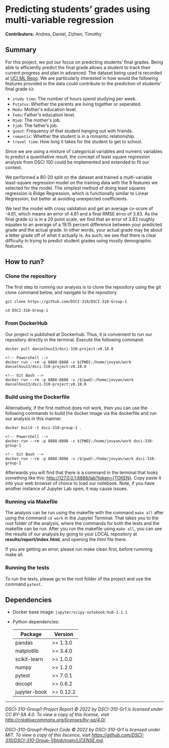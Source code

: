 # Predicting students’ grades using multi-variable regression

**Contributors:** Andres, Daniel, Zizhen, Timothy



## Summary

For this project, we put our focus on predicting students’ final grades. Being able to efficiently predict the final grade allows a student to track their current progress and plan in advanced. The dataset being used is recorded at [UCI ML Repo](https://archive-beta.ics.uci.edu/ml/datasets/student+performance). We are particularly interested in how would the following features provided in the data could contribute to the prediction of students’ final grade `G3`:

- `study time`: The number of hours spend studying per week.
- `Pstatus`: Whether the parents are living together or seperated.
- `Medu`: Mother's education level.
- `Fedu`: Father's education level.
- `Mjob`: The mother's job.
- `Fjob`: The father’s job.
- `goout`: Frequency of that student hanging out with friends.
- `romantic`: Whether the student is in a romantic relationship.
- `travel time`: How long it takes for the student to get to school.


Since we are using a mixture of categorical variables and numeric variables to predict a quantitative result, the concept of least square regression analysis from DSCI 100 could be implemented and extended to fit our context.

We performed a 80-20 split on the dataset and trained a multi-variable least-square regression model on the training data with the 9 features we selected for the model. The simplest method of doing least squares regression is Ridge Regression, which is functionally similar to Linear Regression, but better at avoiding unexpected coefficients.

We test the model with cross validation and get an average cv-score of -4.61, which means an error of 4.61 and a final RMSE error of 3.83. As the final grade `G3` is in a 20 point scale, we find that an error of 3.83 roughly equates to an average of a 19.15 percent difference between your predicted grade and the actual grade. In other words, your actual grade may be about a letter grade off of what it actually is. As such, we see that there is clear difficulty in trying to predict student grades using mostly demographic features.



## How to run?




### Clone the repository

The first step to running our analysis is to clone the repository using the git clone command below, and navigate to the repository.

```
git clone https://github.com/DSCI-310/DSCI-310-Group-1

cd DSCI-310-Group-1
```

### From DockerHub

Our project is published at Dockerhub. Thus, it is convenient to run our repository directly in the terminal. Execute the following command:

```
docker pull danielhou13/dsci-310-project:v0.18.0

<!-- Powershell -->
docker run --rm -p 8888:8888 -v ${PWD}:/home/jovyan/work danielhou13/dsci-310-project:v0.18.0

<!-- Git Bash -->
docker run --rm -p 8888:8888 -v /$(pwd):/home/jovyan/work danielhou13/dsci-310-project:v0.18.0
```

### Build using the Dockerfile
Alternatively, if the first method does not work, then you can use the following commands to build the docker image via the dockerfile and run our analysis in this manner.

```
docker build -t dsci-310-group-1 .

<!-- Powershell -->
docker run --rm -p 8888:8888 -v ${PWD}:/home/jovyan/work dsci-310-group-1

<!-- Git Bash -->
docker run --rm -p 8888:8888 -v /$(pwd):/home/jovyan/work dsci-310-group-1
```

Afterwards you will find that there is a command in the terminal that looks something like this: http://127.0.0.1:8888/lab?token={TOKEN}. Copy paste it into your web browser of choice to load our notebook. Note, if you have another instance of Jupyter Lab open, it may cause issues.

### Running via Makefile

The analysis can be run using the makefile with the command `make all` after using the command `cd work` in the Jupyter Terminal. That takes you to the root folder of the analysis, where the commands for both the tests and the makefile can be run. After you run the makefile using `make all`, you can see the results of our analysis by going to your LOCAL repository at **results/report/index.html**, and opening the html file there.

If you are getting an error, please run make clean first, before runnning make all.

### Running the tests

To run the tests, please go to the root folder of the project and use the command `pytest`.

## Dependencies

- Docker base image: `jupyter/scipy-notebook:hub-2.1.1` 

- Python dependencies:

  | Package      | Version |
  | ------------ | ------- |
  | pandas       | >= 1.3.0 |
  | matplotlib   | >= 3.4.0 |
  | scikit-learn | >= 1.0.0 |
  | numpy        | >= 1.2.0 |
  | pytest       | >= 7.0.1 |
  | docopt       | >= 0.6.2 |
  | jupyter-book | >= 0.12.2 |


---

*DSCI-310-Group1-Project Report © 2022 by DSCI-310-Gr1 is licensed under CC BY-SA 4.0. To view a copy of this license, visit http://creativecommons.org/licenses/by-sa/4.0/*.

*DSCI-310-Group1-Project Code © 2022 by DSCI-310-Gr1 is licensed under MIT. To view a copy of this liscence, visit https://github.com/DSCI-310/DSCI-310-Group-1/blob/main/LICENSE.md*.

